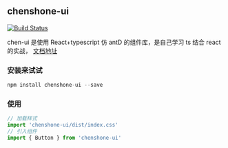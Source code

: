 ## chenshone-ui

[![Build Status](https://travis-ci.com/vikingmute/vikingship.svg?token=mHoDqxyxXWX5BSpu8L9y&branch=master)](https://travis-ci.com/chenshone/chen-ui)

chen-ui 是使用 React+typescript 仿 antD 的组件库，是自己学习 ts 结合 react 的实战，
[文档地址](https://chenshone.github.io/chen-ui)

### 安装来试试

```javascript
npm install chenshone-ui --save
```

### 使用

```javascript
// 加载样式
import 'chenshone-ui/dist/index.css'
// 引入组件
import { Button } from 'chenshone-ui'
```
